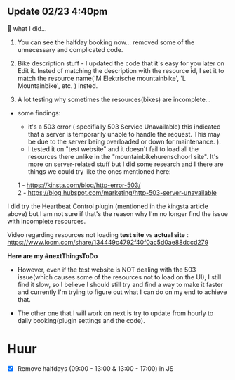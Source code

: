 ## Update 02/23 4:40pm

🤔 what I did...

1. You can see the halfday booking now... removed some of the unnecessary and complicated code.

2. Bike description stuff - I updated the code that it's easy for you later on Edit it. Insted of matching the description with the resource id, I set it to match the resource name('M Elektrische mountainbike', 'L Mountainbike', etc. ) insted.

3. A lot testing why sometimes the resources(bikes) are incomplete...
 - some findings:

     - it's a 503 error ( specifially 503 Service Unavailable)  this indicated that a server is temporarily unable to handle the request. This may be due to the server being overloaded or down for maintenance. ).
     - I tested it on "test website" and it doesn't fail to load all the resources there unlike in the "mountainbikehurenschoorl site". It's more on server-related stuff but I did some research and I there are things we could try  like the ones mentioned here:

	1 - https://kinsta.com/blog/http-error-503/  
	2 - https://blog.hubspot.com/marketing/http-503-server-unavailable

I did try the  Heartbeat Control plugin (mentioned in the kingsta article above) but I am not sure if that's the reason why I'm no longer	find the issue with incomplete resources.

Video regarding resources not loading **test site** vs **actual site** : https://www.loom.com/share/134449c4792f40f0ac5d0ae88dccd279

**Here are my #nextThingsToDo**

 - However, even if the test website is NOT dealing with the 503 issue(which causes some of the resources not to load on the UI), I still find it slow, so I believe I should still try and find a way to make it faster and currently I'm trying to figure out what I can do on my end to achieve that.

 - The other one that I will work on next is try to update from hourly to daily booking(plugin settings and the code).










# Huur


- [x] Remove halfdays (09:00 - 13:00 & 13:00 - 17:00) in JS




